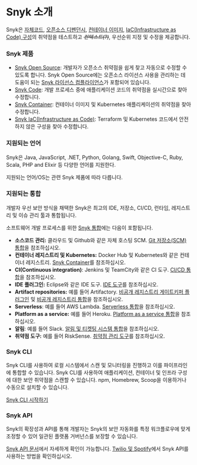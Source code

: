# Snyk 소개

Snyk은 [자체코드](../products/snyk-code/), [오픈소스 디펜던시](../products/snyk-open-source/), [컨테이너 이미지](../products/snyk-container/), [IaC(Infrastructure as Code) 구성](../products/snyk-infrastructure-as-code/)의 취약점을 테스트하고 ~~_컨텍스트(?)_~~, 우선순위 지정 및 수정을 제공합니다.

### Snyk 제품

* [Snyk Open Source](https://docs.snyk.io/snyk-open-source): 개발자가 오픈소스 취약점을 쉽게 찾고 자동으로 수정할 수 있도록 합니다. Snyk Open Source에는 오픈소스 라이선스 사용을 관리하는 데 도움이 되는 [Snyk 라이선스 컴플라이언스](../products/snyk-open-source/)가 포함되어 있습니다.
* [Snyk Code](https://snyk.io/product/snyk-code/): 개발 프로세스 중에 애플리케이션 코드의 취약점을 실시간으로 찾아 수정합니다.
* [Snyk Container](https://docs.snyk.io/snyk-container): 컨테이너 이미지 및 Kubernetes 애플리케이션의 취약점을 찾아 수정합니다.
* [Snyk IaC(Infrastructure as Code)](https://docs.snyk.io/snyk-infrastructure-as-code): Terraform 및 Kubernetes 코드에서 안전하지 않은 구성을 찾아 수정합니다.

### 지원되는 언어

Snyk은 Java, JavaScript, .NET, Python, Golang, Swift, Objective-C, Ruby, Scala, PHP and Elixir 등 다양한 언어를 지원한다.

지원되는 언어/OS는 관련 Snyk 제품에 따라 다릅니다.

### 지원되는 통합

개발자 우선 보안 방식을 채택한 Snyk은 최고의 IDE, 저장소, CI/CD, 런타임, 레지스트리 및 이슈 관리 툴과 통합됩니다.

소프트웨어 개발 프로세스를 위한 [Snyk 통합](https://docs.snyk.io/integrations)에는 다음이 포함됩니다.

* **소스코드 관리:** 클라우드 및 Github와 같은 자체 호스팅 SCM. [Git 저장소(SCM) 통합](../features/integrations/git-repository-scm-integrations/)을 참조하십시오.
* **컨테이너 레지스트리 및 Kubernetes:** Docker Hub 및 Kubernetes와 같은 컨테이너 레지스트리. [Snyk Container](https://docs.snyk.io/snyk-container)를 참조하십시오.
* **CI(Continuous integration)**: Jenkins 및 TeamCity와 같은 CI 도구. [CI/CD 통합](https://docs.snyk.io/integrations/ci-cd-integrations)을 참조하십시오.
* **IDE 플러그인:** Eclipse와 같은 IDE 도구. [IDE 도구](https://docs.snyk.io/integrations/ide-tools)를 참조하십시오.
* **Artifact repositories:** 예를 들어 Artifactory. [비공개 레지스트리 게이트키퍼 플러그인](https://docs.snyk.io/integrations/private-registry-gatekeeper-plugins) 및 [비공개 레지스트리  통합](https://docs.snyk.io/integrations/private-registry-integrations)을 참조하십시오.
* **Serverless**: 예를 들어 AWS Lambda. [Serverless 통합](https://docs.snyk.io/integrations/serverless-integrations)을 참조하십시오.
* **Platform as a service:** 예를 들어 Heroku. [Platform as a service 통합](https://docs.snyk.io/integrations/platform-as-a-service-integrations)을 참조하십시오.
* **알림**: 예를 들어 Slack. [알림 및 티켓팅 시스템 통합](https://docs.snyk.io/integrations/notifications-ticketing-system-integrations)을 참조하십시오.
* **취약점 도구:** 예를 들어 RiskSense. [취약점 관리 도구](../features/integrations/vulnerability-management-tools/)를 참조하십시오.

### Snyk CLI

Snyk CLI를 사용하여 로컬 시스템에서 스캔 및 모니터링을 진행하고 이를 파이프라인에 통합할 수 있습니다. Snyk CLI를 사용하여 애플리케이션, 컨테이너 및 인프라 구성에 대한 보안 취약점을 스캔할 수 있습니다. npm, Homebrew, Scoop을 이용하거나 수동으로 설치할 수 있습니다.

[Snyk CLI 시작하기](../features/snyk-cli/getting-started-with-the-cli/)

### Snyk API

Snyk의 확장성과 API를 통해 개발자는 Snyk의 보안 자동화를 특정 워크플로우에 맞게 조정할 수 있어 일관된 플랫폼 거버넌스를 보장할 수 있습니다.

[Snyk API 문서](https://support.snyk.io/hc/en-us/articles/360000914857-Does-Snyk-have-an-API-)에서 자세하게 확인이 가능합니다. [Twilio 및 Spotify](https://snyk.io/blog/snyk-watcher-keep-snyk-in-sync/)에서 Snyk API를 사용하는 방법을 확인하십시오.
